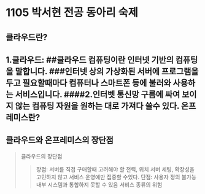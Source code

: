 1105  박서현 전공 동아리 숙제 
==============================
클라우드란?
---------------------
1.클라우드: 
##클라우드 컴퓨팅이란 인터넷 기반의 컴퓨팅을 말합니다. 
###인터넷 상의 가상화된 서버에 프로그램을 두고 필요할때마다 컴퓨터나 스마트폰 등에 불러와 사용하는 서비스입니다. 
####2.인터벳 통신망 구름에 싸여 보이지 않는 컴퓨팅 자원을 원하는 대로 가져다 쓸수 있다. 
온프레미스란?
--------------



클라우드와 온프레미스의 장단점
-------------------------------
> 클라우드의 장단점
>   >장점: 서버를 직접 구매할때 고려해야 할 전력, 위치 서버 세팅, 확장성을 고민하지 않고 서비스 운영에만 집중할 수있다.
>   >단점: 사용자 정의 불가능
>   >내부 시스템과 통합하지 못할 수 있음
>   >서비스 종류의 위험
